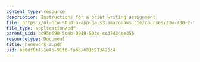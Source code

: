 ```yaml
---
content_type: resource
description: Instructions for a brief writing assignment.
file: https://ol-ocw-studio-app-qa.s3.amazonaws.com/courses/21w-730-2-the-creative-spark-fall-2004/be0df6f41e4591f6fab56835913426c4_homework_2.pdf
file_type: application/pdf
parent_uid: bc95e690-5ceb-0919-503e-cc37d34ee356
resourcetype: Document
title: homework_2.pdf
uid: be0df6f4-1e45-91f6-fab5-6835913426c4
---
```

